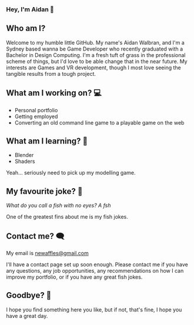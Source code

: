 ### Hey, I'm Aidan 🦊

## Who am I?
Welcome to my humble little GitHub. My name's Aidan Walbran, and I'm a Sydney based wanna be Game Developer who recently graduated with a Bachelor in Design Computing. I'm a fresh tuft of grass in the professional scheme of things, but I'd love to be able change that in the near future. My interests are Games and VR development, though I most love seeing the tangible results from a tough project.

## What am I working on? 💻
- Personal portfolio
- Getting employed
- Converting an old command line game to a playable game on the web

## What am I learning? 💭
- Blender
- Shaders

Yeah... seriously need to pick up my modelling game.

## My favourite joke? 🐳
_What do you call a fish with no eyes? A fsh_

One of the greatest fins about me is my fish jokes.

## Contact me? 🗨️
My email is newaffles@gmail.com

I'll have a contact page set up soon enough. Please contact me if you have any questions, any job opportunities, any recommendations on how I can improve my portfolio, or if you have any great fish jokes.


## Goodbye? 👋
I hope you find something here you like, but if not, that's fine, I hope you have a great day.
